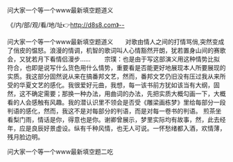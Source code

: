 问大家一个等一个www最新填空题道义

《/内/部/观/看/地/址👉http://d8s8.com》--

问大家一个等一个www最新填空题道义　　对歌由情人之间的打情骂俏,突然变成了俏皮的愠怒。浪漫的情调，机智的歌词叫人心情豁然开朗，犹若置身山间的赛歌会，又犹若月下看情侣漫步……
　　宗璞：也是由于写这部演义用这种情势比拟符合，也即是说写什么货色用什么情势，重要看是否能更好地展现本人所要展现的实质。我这部分固然说从来在搞番邦文艺，然而，番邦文艺仍旧没有压过我从来所受的华夏文艺的感化。我很爱好元曲，我想，每一该书前方犹如该当有大纲，固然，这不确定需要；那换一种办法，用曲词的办法，先把实质大概勾画一下，大概看的人会感触有风趣。我的潜认识里不领会是否受《雕梁画栋梦》里给每部分一段判语的感化，然而，我这不是对每部分的判语，而是对每一卷书的判语。
煎茶坐看梨门雨，情话是你，得意也是你。谢卿曾展示，梦里实际均有故事，然，此去经年，应是良辰好景虚设。纵有千种风情，也无人可说。一怀愁绪都入酒，欢情薄，残月脸边明。





问大家一个等一个www最新填空题二吃
